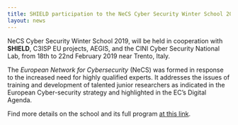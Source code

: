 ```yaml
---
title: SHIELD participation to the NeCS Cyber Security Winter School 2019
layout: news
---
```


NeCS Cyber Security Winter School 2019, will be held in cooperation with
**SHIELD**, C3ISP EU projects, AEGIS, and the CINI Cyber Security National
Lab, from 18th to 22nd February 2019 near Trento, Italy.

The *European Network for Cybersecurity* (NeCS) was formed in response to the
increased need for highly qualified experts. It addresses the issues of
training and development of talented junior researchers as indicated in the
European Cyber-security strategy and highlighted in the EC’s Digital Agenda.

Find more details on the school and its full program [at this link](http://necs-winterschool.disi.unitn.it/).


